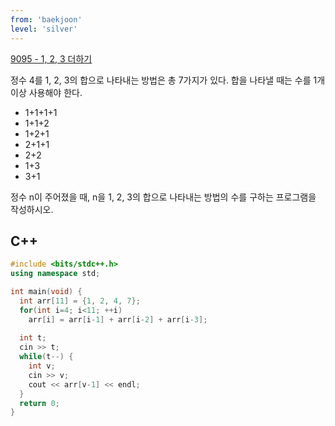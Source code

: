 ```yaml
---
from: 'baekjoon'
level: 'silver'
---
```


[9095 - 1, 2, 3 더하기](https://www.acmicpc.net/problem/9095)

정수 4를 1, 2, 3의 합으로 나타내는 방법은 총 7가지가 있다. 합을 나타낼 때는 수를 1개 이상 사용해야 한다.

- 1+1+1+1
- 1+1+2
- 1+2+1
- 2+1+1
- 2+2
- 1+3
- 3+1

정수 n이 주어졌을 때, n을 1, 2, 3의 합으로 나타내는 방법의 수를 구하는 프로그램을 작성하시오.

## C++

```cpp
#include <bits/stdc++.h>
using namespace std;

int main(void) {
  int arr[11] = {1, 2, 4, 7};
  for(int i=4; i<11; ++i)
    arr[i] = arr[i-1] + arr[i-2] + arr[i-3];
  
  int t;
  cin >> t;
  while(t--) {
    int v; 
    cin >> v;
    cout << arr[v-1] << endl;
  }
  return 0;
}
```